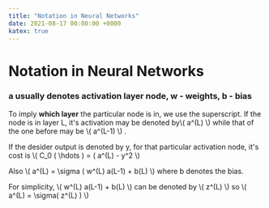 ```yaml
---
title: "Notation in Neural Networks"
date: 2021-08-17 00:00:00 +0000
katex: true
---
```

# Notation in Neural Networks

### a usually denotes activation layer node, w - weights, b - bias

To imply **which layer** the particular node is in, we use the superscript.
If the node is in layer L, it's activation may be denoted by\\( a^(L) \\) while that of the one before may be \\( a^(L-1) \\) .

If the desider output is denoted by y, for that particular activation node, it's cost is \\( C_0 ( \hdots ) = ( a^(L) - y^2 \\)

Also \\( a^(L) = \sigma ( w^(L) a(L-1) + b(L) \\) where b denotes the bias.

For simplicity, \\( w^(L) a(L-1) + b(L) \\) can be denoted by \\( z^(L) \\)
so \\( a^(L) = \sigma( z^(L) ) \\)
